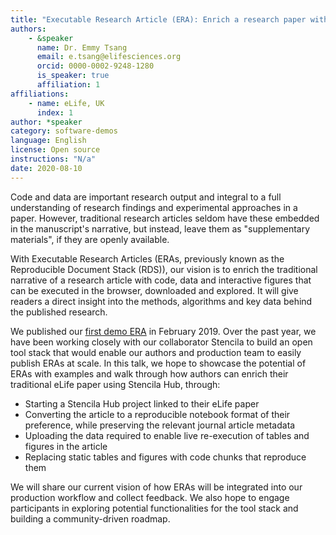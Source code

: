 ```yaml
---
title: "Executable Research Article (ERA): Enrich a research paper with code and data"
authors:
    - &speaker
      name: Dr. Emmy Tsang
      email: e.tsang@elifesciences.org
      orcid: 0000-0002-9248-1280
      is_speaker: true
      affiliation: 1
affiliations:
    - name: eLife, UK
      index: 1
author: *speaker
category: software-demos
language: English
license: Open source
instructions: "N/a"
date: 2020-08-10
---
```

Code and data are important research output and integral to a full understanding of research findings and experimental approaches in a paper. However, traditional research articles seldom have these embedded in the manuscript's narrative, but instead, leave them as "supplementary materials", if they are openly available.

With Executable Research Articles (ERAs, previously known as the Reproducible Document Stack (RDS)), our vision is to enrich the traditional narrative of a research article with code, data and interactive figures that can be executed in the browser, downloaded and explored. It will give readers a direct insight into the methods, algorithms and key data behind the published research.

We published our [first demo ERA][1] in February 2019. Over the past year, we have been working closely with our collaborator Stencila to build an open tool stack that would enable our authors and production team to easily publish ERAs at scale. In this talk, we hope to showcase the potential of ERAs with examples and walk through how authors can enrich their traditional eLife paper using Stencila Hub, through:

 - Starting a Stencila Hub project linked to their eLife paper
 - Converting the article to a reproducible notebook format of their
   preference, while preserving the relevant journal article metadata
 - Uploading the data required to enable live re-execution of tables and
   figures in the article
 - Replacing static tables and figures with code chunks that reproduce them

We will share our current vision of how ERAs will be integrated into our production workflow and collect feedback. We also hope to engage participants in exploring potential functionalities for the tool stack and building a community-driven roadmap.

  [1]: https://elifesci.org/reproducible-example
